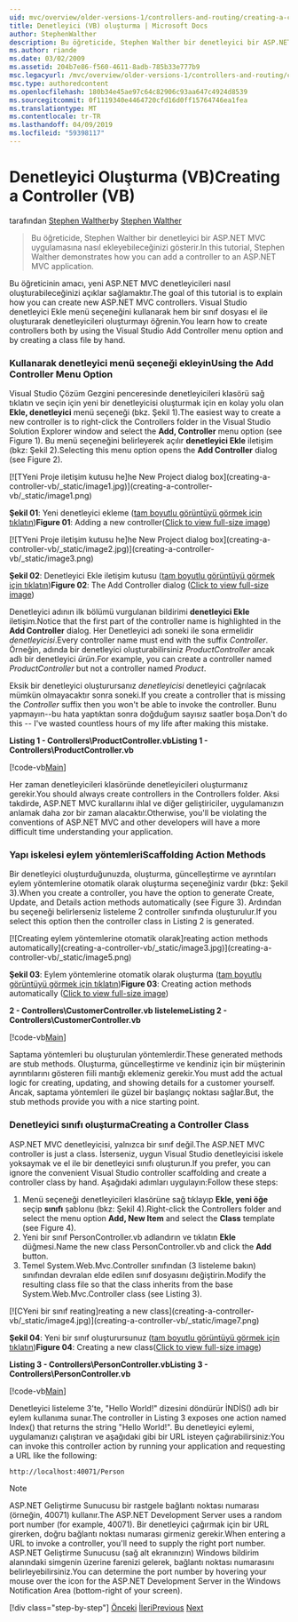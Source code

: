 ```yaml
---
uid: mvc/overview/older-versions-1/controllers-and-routing/creating-a-controller-vb
title: Denetleyici (VB) oluşturma | Microsoft Docs
author: StephenWalther
description: Bu öğreticide, Stephen Walther bir denetleyici bir ASP.NET MVC uygulamasına nasıl ekleyebileceğinizi gösterir.
ms.author: riande
ms.date: 03/02/2009
ms.assetid: 204b7e86-f560-4611-8adb-785b33e777b9
msc.legacyurl: /mvc/overview/older-versions-1/controllers-and-routing/creating-a-controller-vb
msc.type: authoredcontent
ms.openlocfilehash: 180b34e45ae97c64c82906c93aa647c4924d8539
ms.sourcegitcommit: 0f1119340e4464720cfd16d0ff15764746ea1fea
ms.translationtype: MT
ms.contentlocale: tr-TR
ms.lasthandoff: 04/09/2019
ms.locfileid: "59398117"
---
```

# <a name="creating-a-controller-vb"></a><span data-ttu-id="3e5a3-103">Denetleyici Oluşturma (VB)</span><span class="sxs-lookup"><span data-stu-id="3e5a3-103">Creating a Controller (VB)</span></span>

<span data-ttu-id="3e5a3-104">tarafından [Stephen Walther](https://github.com/StephenWalther)</span><span class="sxs-lookup"><span data-stu-id="3e5a3-104">by [Stephen Walther](https://github.com/StephenWalther)</span></span>

> <span data-ttu-id="3e5a3-105">Bu öğreticide, Stephen Walther bir denetleyici bir ASP.NET MVC uygulamasına nasıl ekleyebileceğinizi gösterir.</span><span class="sxs-lookup"><span data-stu-id="3e5a3-105">In this tutorial, Stephen Walther demonstrates how you can add a controller to an ASP.NET MVC application.</span></span>


<span data-ttu-id="3e5a3-106">Bu öğreticinin amacı, yeni ASP.NET MVC denetleyicileri nasıl oluşturabileceğinizi açıklar sağlamaktır.</span><span class="sxs-lookup"><span data-stu-id="3e5a3-106">The goal of this tutorial is to explain how you can create new ASP.NET MVC controllers.</span></span> <span data-ttu-id="3e5a3-107">Visual Studio denetleyici Ekle menü seçeneğini kullanarak hem bir sınıf dosyası el ile oluşturarak denetleyicileri oluşturmayı öğrenin.</span><span class="sxs-lookup"><span data-stu-id="3e5a3-107">You learn how to create controllers both by using the Visual Studio Add Controller menu option and by creating a class file by hand.</span></span>

### <a name="using-the-add-controller-menu-option"></a><span data-ttu-id="3e5a3-108">Kullanarak denetleyici menü seçeneği ekleyin</span><span class="sxs-lookup"><span data-stu-id="3e5a3-108">Using the Add Controller Menu Option</span></span>

<span data-ttu-id="3e5a3-109">Visual Studio Çözüm Gezgini penceresinde denetleyicileri klasörü sağ tıklatın ve seçin için yeni bir denetleyicisi oluşturmak için en kolay yolu olan **Ekle, denetleyici** menü seçeneği (bkz. Şekil 1).</span><span class="sxs-lookup"><span data-stu-id="3e5a3-109">The easiest way to create a new controller is to right-click the Controllers folder in the Visual Studio Solution Explorer window and select the **Add, Controller** menu option (see Figure 1).</span></span> <span data-ttu-id="3e5a3-110">Bu menü seçeneğini belirleyerek açılır **denetleyici Ekle** iletişim (bkz: Şekil 2).</span><span class="sxs-lookup"><span data-stu-id="3e5a3-110">Selecting this menu option opens the **Add Controller** dialog (see Figure 2).</span></span>


[![T<span data-ttu-id="3e5a3-111">Yeni Proje iletişim kutusu he]</span><span class="sxs-lookup"><span data-stu-id="3e5a3-111">he New Project dialog box]</span></span>(creating-a-controller-vb/_static/image1.jpg)](creating-a-controller-vb/_static/image1.png)

<span data-ttu-id="3e5a3-112">**Şekil 01**: Yeni denetleyici ekleme ([tam boyutlu görüntüyü görmek için tıklatın](creating-a-controller-vb/_static/image2.png))</span><span class="sxs-lookup"><span data-stu-id="3e5a3-112">**Figure 01**: Adding a new controller([Click to view full-size image](creating-a-controller-vb/_static/image2.png))</span></span>


[![T<span data-ttu-id="3e5a3-113">Yeni Proje iletişim kutusu he]</span><span class="sxs-lookup"><span data-stu-id="3e5a3-113">he New Project dialog box]</span></span>(creating-a-controller-vb/_static/image2.jpg)](creating-a-controller-vb/_static/image3.png)

<span data-ttu-id="3e5a3-114">**Şekil 02**: Denetleyici Ekle iletişim kutusu ([tam boyutlu görüntüyü görmek için tıklatın](creating-a-controller-vb/_static/image4.png))</span><span class="sxs-lookup"><span data-stu-id="3e5a3-114">**Figure 02**: The Add Controller dialog ([Click to view full-size image](creating-a-controller-vb/_static/image4.png))</span></span>


<span data-ttu-id="3e5a3-115">Denetleyici adının ilk bölümü vurgulanan bildirimi **denetleyici Ekle** iletişim.</span><span class="sxs-lookup"><span data-stu-id="3e5a3-115">Notice that the first part of the controller name is highlighted in the **Add Controller** dialog.</span></span> <span data-ttu-id="3e5a3-116">Her Denetleyici adı soneki ile sona ermelidir *denetleyicisi*.</span><span class="sxs-lookup"><span data-stu-id="3e5a3-116">Every controller name must end with the suffix *Controller*.</span></span> <span data-ttu-id="3e5a3-117">Örneğin, adında bir denetleyici oluşturabilirsiniz *ProductController* ancak adlı bir denetleyici *ürün*.</span><span class="sxs-lookup"><span data-stu-id="3e5a3-117">For example, you can create a controller named *ProductController* but not a controller named *Product*.</span></span>


<span data-ttu-id="3e5a3-118">Eksik bir denetleyici oluşturursanız *denetleyicisi* denetleyici çağrılacak mümkün olmayacaktır sonra soneki.</span><span class="sxs-lookup"><span data-stu-id="3e5a3-118">If you create a controller that is missing the *Controller* suffix then you won't be able to invoke the controller.</span></span> <span data-ttu-id="3e5a3-119">Bunu yapmayın--bu hata yaptıktan sonra doğduğum sayısız saatler boşa.</span><span class="sxs-lookup"><span data-stu-id="3e5a3-119">Don't do this -- I've wasted countless hours of my life after making this mistake.</span></span>


**<span data-ttu-id="3e5a3-120">Listing 1 - Controllers\ProductController.vb</span><span class="sxs-lookup"><span data-stu-id="3e5a3-120">Listing 1 - Controllers\ProductController.vb</span></span>**

[!code-vb[Main](creating-a-controller-vb/samples/sample1.vb)]

<span data-ttu-id="3e5a3-121">Her zaman denetleyicileri klasöründe denetleyicileri oluşturmanız gerekir.</span><span class="sxs-lookup"><span data-stu-id="3e5a3-121">You should always create controllers in the Controllers folder.</span></span> <span data-ttu-id="3e5a3-122">Aksi takdirde, ASP.NET MVC kurallarını ihlal ve diğer geliştiriciler, uygulamanızın anlamak daha zor bir zaman alacaktır.</span><span class="sxs-lookup"><span data-stu-id="3e5a3-122">Otherwise, you'll be violating the conventions of ASP.NET MVC and other developers will have a more difficult time understanding your application.</span></span>

### <a name="scaffolding-action-methods"></a><span data-ttu-id="3e5a3-123">Yapı iskelesi eylem yöntemleri</span><span class="sxs-lookup"><span data-stu-id="3e5a3-123">Scaffolding Action Methods</span></span>

<span data-ttu-id="3e5a3-124">Bir denetleyici oluşturduğunuzda, oluşturma, güncelleştirme ve ayrıntıları eylem yöntemlerine otomatik olarak oluşturma seçeneğiniz vardır (bkz: Şekil 3).</span><span class="sxs-lookup"><span data-stu-id="3e5a3-124">When you create a controller, you have the option to generate Create, Update, and Details action methods automatically (see Figure 3).</span></span> <span data-ttu-id="3e5a3-125">Ardından bu seçeneği belirlerseniz listeleme 2 controller sınıfında oluşturulur.</span><span class="sxs-lookup"><span data-stu-id="3e5a3-125">If you select this option then the controller class in Listing 2 is generated.</span></span>


[![C<span data-ttu-id="3e5a3-126">reating eylem yöntemlerine otomatik olarak]</span><span class="sxs-lookup"><span data-stu-id="3e5a3-126">reating action methods automatically]</span></span>(creating-a-controller-vb/_static/image3.jpg)](creating-a-controller-vb/_static/image5.png)

<span data-ttu-id="3e5a3-127">**Şekil 03**: Eylem yöntemlerine otomatik olarak oluşturma ([tam boyutlu görüntüyü görmek için tıklatın](creating-a-controller-vb/_static/image6.png))</span><span class="sxs-lookup"><span data-stu-id="3e5a3-127">**Figure 03**: Creating action methods automatically ([Click to view full-size image](creating-a-controller-vb/_static/image6.png))</span></span>


**<span data-ttu-id="3e5a3-128">2 - Controllers\CustomerController.vb listeleme</span><span class="sxs-lookup"><span data-stu-id="3e5a3-128">Listing 2 - Controllers\CustomerController.vb</span></span>**

[!code-vb[Main](creating-a-controller-vb/samples/sample2.vb)]

<span data-ttu-id="3e5a3-129">Saptama yöntemleri bu oluşturulan yöntemlerdir.</span><span class="sxs-lookup"><span data-stu-id="3e5a3-129">These generated methods are stub methods.</span></span> <span data-ttu-id="3e5a3-130">Oluşturma, güncelleştirme ve kendiniz için bir müşterinin ayrıntılarını gösteren fiili mantığı eklemeniz gerekir.</span><span class="sxs-lookup"><span data-stu-id="3e5a3-130">You must add the actual logic for creating, updating, and showing details for a customer yourself.</span></span> <span data-ttu-id="3e5a3-131">Ancak, saptama yöntemleri ile güzel bir başlangıç noktası sağlar.</span><span class="sxs-lookup"><span data-stu-id="3e5a3-131">But, the stub methods provide you with a nice starting point.</span></span>

### <a name="creating-a-controller-class"></a><span data-ttu-id="3e5a3-132">Denetleyici sınıfı oluşturma</span><span class="sxs-lookup"><span data-stu-id="3e5a3-132">Creating a Controller Class</span></span>

<span data-ttu-id="3e5a3-133">ASP.NET MVC denetleyicisi, yalnızca bir sınıf değil.</span><span class="sxs-lookup"><span data-stu-id="3e5a3-133">The ASP.NET MVC controller is just a class.</span></span> <span data-ttu-id="3e5a3-134">İsterseniz, uygun Visual Studio denetleyicisi iskele yoksaymak ve el ile bir denetleyici sınıfı oluşturun.</span><span class="sxs-lookup"><span data-stu-id="3e5a3-134">If you prefer, you can ignore the convenient Visual Studio controller scaffolding and create a controller class by hand.</span></span> <span data-ttu-id="3e5a3-135">Aşağıdaki adımları uygulayın:</span><span class="sxs-lookup"><span data-stu-id="3e5a3-135">Follow these steps:</span></span>

1. <span data-ttu-id="3e5a3-136">Menü seçeneği denetleyicileri klasörüne sağ tıklayıp **Ekle, yeni öğe** seçip **sınıfı** şablonu (bkz: Şekil 4).</span><span class="sxs-lookup"><span data-stu-id="3e5a3-136">Right-click the Controllers folder and select the menu option **Add, New Item** and select the **Class** template (see Figure 4).</span></span>
2. <span data-ttu-id="3e5a3-137">Yeni bir sınıf PersonController.vb adlandırın ve tıklatın **Ekle** düğmesi.</span><span class="sxs-lookup"><span data-stu-id="3e5a3-137">Name the new class PersonController.vb and click the **Add** button.</span></span>
3. <span data-ttu-id="3e5a3-138">Temel System.Web.Mvc.Controller sınıfından (3 listeleme bakın) sınıfından devralan elde edilen sınıf dosyasını değiştirin.</span><span class="sxs-lookup"><span data-stu-id="3e5a3-138">Modify the resulting class file so that the class inherits from the base System.Web.Mvc.Controller class (see Listing 3).</span></span>


[![C<span data-ttu-id="3e5a3-139">Yeni bir sınıf reating]</span><span class="sxs-lookup"><span data-stu-id="3e5a3-139">reating a new class]</span></span>(creating-a-controller-vb/_static/image4.jpg)](creating-a-controller-vb/_static/image7.png)

<span data-ttu-id="3e5a3-140">**Şekil 04**: Yeni bir sınıf oluşturursunuz ([tam boyutlu görüntüyü görmek için tıklatın](creating-a-controller-vb/_static/image8.png))</span><span class="sxs-lookup"><span data-stu-id="3e5a3-140">**Figure 04**: Creating a new class([Click to view full-size image](creating-a-controller-vb/_static/image8.png))</span></span>


**<span data-ttu-id="3e5a3-141">Listing 3 - Controllers\PersonController.vb</span><span class="sxs-lookup"><span data-stu-id="3e5a3-141">Listing 3 - Controllers\PersonController.vb</span></span>**

[!code-vb[Main](creating-a-controller-vb/samples/sample3.vb)]

<span data-ttu-id="3e5a3-142">Denetleyici listeleme 3'te, "Hello World!" dizesini döndürür İNDİS() adlı bir eylem kullanıma sunar.</span><span class="sxs-lookup"><span data-stu-id="3e5a3-142">The controller in Listing 3 exposes one action named Index() that returns the string "Hello World!".</span></span> <span data-ttu-id="3e5a3-143">Bu denetleyici eylemi, uygulamanızı çalıştıran ve aşağıdaki gibi bir URL isteyen çağırabilirsiniz:</span><span class="sxs-lookup"><span data-stu-id="3e5a3-143">You can invoke this controller action by running your application and requesting a URL like the following:</span></span>

`http://localhost:40071/Person`

> [!NOTE]
> 
> <span data-ttu-id="3e5a3-144">ASP.NET Geliştirme Sunucusu bir rastgele bağlantı noktası numarası (örneğin, 40071) kullanır.</span><span class="sxs-lookup"><span data-stu-id="3e5a3-144">The ASP.NET Development Server uses a random port number (for example, 40071).</span></span> <span data-ttu-id="3e5a3-145">Bir denetleyici çağırmak için bir URL girerken, doğru bağlantı noktası numarası girmeniz gerekir.</span><span class="sxs-lookup"><span data-stu-id="3e5a3-145">When entering a URL to invoke a controller, you'll need to supply the right port number.</span></span> <span data-ttu-id="3e5a3-146">ASP.NET Geliştirme Sunucusu (sağ alt ekranınızın) Windows bildirim alanındaki simgenin üzerine farenizi gelerek, bağlantı noktası numarasını belirleyebilirsiniz.</span><span class="sxs-lookup"><span data-stu-id="3e5a3-146">You can determine the port number by hovering your mouse over the icon for the ASP.NET Development Server in the Windows Notification Area (bottom-right of your screen).</span></span>
> 
> [!div class="step-by-step"]
> <span data-ttu-id="3e5a3-147">[Önceki](adding-dynamic-content-to-a-cached-page-vb.md)
> [İleri](creating-an-action-vb.md)</span><span class="sxs-lookup"><span data-stu-id="3e5a3-147">[Previous](adding-dynamic-content-to-a-cached-page-vb.md)
[Next](creating-an-action-vb.md)</span></span>
